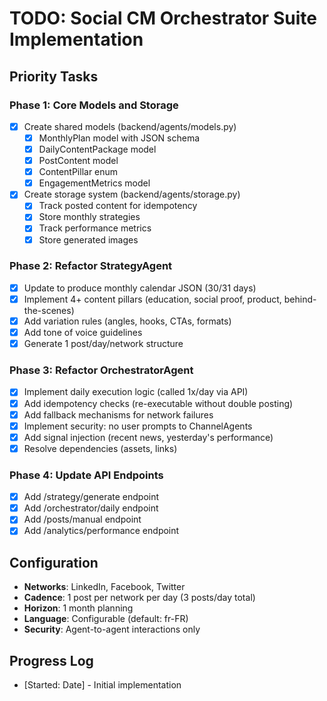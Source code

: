 # TODO: Social CM Orchestrator Suite Implementation

## Priority Tasks

### Phase 1: Core Models and Storage
- [x] Create shared models (backend/agents/models.py)
  - [x] MonthlyPlan model with JSON schema
  - [x] DailyContentPackage model
  - [x] PostContent model
  - [x] ContentPillar enum
  - [x] EngagementMetrics model
- [x] Create storage system (backend/agents/storage.py)
  - [x] Track posted content for idempotency
  - [x] Store monthly strategies
  - [x] Track performance metrics
  - [x] Store generated images

### Phase 2: Refactor StrategyAgent
- [x] Update to produce monthly calendar JSON (30/31 days)
- [x] Implement 4+ content pillars (education, social proof, product, behind-the-scenes)
- [x] Add variation rules (angles, hooks, CTAs, formats)
- [x] Add tone of voice guidelines
- [x] Generate 1 post/day/network structure

### Phase 3: Refactor OrchestratorAgent
- [x] Implement daily execution logic (called 1x/day via API)
- [x] Add idempotency checks (re-executable without double posting)
- [x] Add fallback mechanisms for network failures
- [x] Implement security: no user prompts to ChannelAgents
- [x] Add signal injection (recent news, yesterday's performance)
- [x] Resolve dependencies (assets, links)

### Phase 4: Update API Endpoints
- [x] Add /strategy/generate endpoint
- [x] Add /orchestrator/daily endpoint
- [x] Add /posts/manual endpoint
- [x] Add /analytics/performance endpoint

## Configuration
- **Networks**: LinkedIn, Facebook, Twitter
- **Cadence**: 1 post per network per day (3 posts/day total)
- **Horizon**: 1 month planning
- **Language**: Configurable (default: fr-FR)
- **Security**: Agent-to-agent interactions only

## Progress Log
- [Started: Date] - Initial implementation
